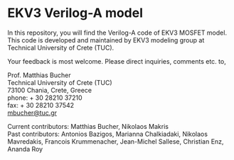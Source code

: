 # EKV3 Verilog-A model
In this repository, you will find the Verilog-A code of EKV3 MOSFET model. \
This code is developed and maintained by EKV3 modeling group at Technical University of Crete (TUC). 

Your feedback is most welcome. Please direct inquiries, comments etc. to,

Prof. Matthias Bucher \
Technical University of Crete (TUC) \
73100 Chania, Crete, Greece \
phone: + 30 28210 37210 \
fax: + 30 28210 37542 \
mbucher@tuc.gr 

Current contributors: Matthias Bucher, Nikolaos Makris \
Past contributors: Antonios Bazigos, Marianna Chalkiadaki, Nikolaos Mavredakis, Francois Krummenacher, Jean-Michel Sallese, Christian Enz, Ananda Roy

